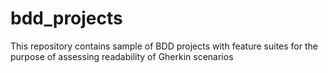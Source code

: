 # bdd_projects
This repository contains sample of BDD projects with feature suites for the purpose of assessing readability of Gherkin scenarios
